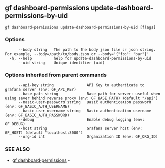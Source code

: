 ## gf dashboard-permissions update-dashboard-permissions-by-uid



```
gf dashboard-permissions update-dashboard-permissions-by-uid [flags]
```

### Options

```
      --body string   The path to the body json file or json string. For example, --body=/path/to/body.json or --body='{"foo": "bar"}'
  -h, --help          help for update-dashboard-permissions-by-uid
      --uid string    Unique identifier (uid)
```

### Options inherited from parent commands

```
      --api-key string               API Key to authenticate to grafana server (env: GF_API_KEY)
      --base-path string             Base path for server: useful when using sever behind reverse proxy (env: GF_BASE_PATH) (default "/api")
      --basic-user-password string   Basic authentication password (env: GF_BASIC_AUTH_USERNAME)
      --basic-user-username string   Basic authentication username (env: GF_BASIC_AUTH_PASSWORD)
      --debug                        Enable debug logging (env: GF_DEBUG)
      --host string                  Grafana server host (env: GF_HOST) (default "localhost:3000")
      --org-id int                   Organization ID (env: GF_ORG_ID)
```

### SEE ALSO

* [gf dashboard-permissions](gf_dashboard-permissions.md)	 - 

